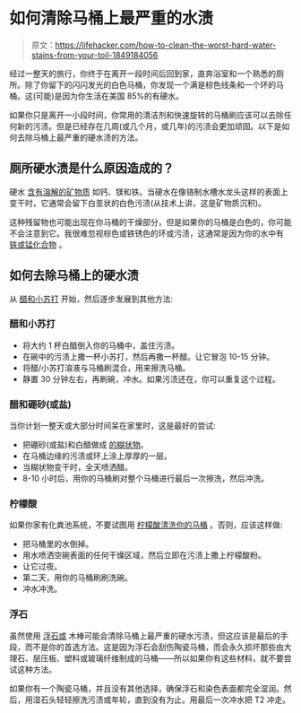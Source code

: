 # 如何清除马桶上最严重的水渍

> 原文：<https://lifehacker.com/how-to-clean-the-worst-hard-water-stains-from-your-toil-1849184056>

经过一整天的旅行，你终于在离开一段时间后回到家，直奔浴室和一个熟悉的厕所。除了你留下的闪闪发光的白色马桶，你发现一个满是棕色线条和一个环的马桶。这(可能)是因为你生活在美国 85%的有硬水。



如果你只是离开一小段时间，你常用的清洁剂和快速旋转的马桶刷应该可以去除任何新的污渍。但是已经存在几周(或几个月，或几年)的污渍会更加顽固。以下是如何去除马桶上最严重的硬水渍的方法。

## 厕所硬水渍是什么原因造成的？

硬水 [含有溶解的矿物质](https://lifehacker.com/the-difference-between-hard-water-and-soft-water-and-w-1848122651) 如钙、镁和铁。当硬水在像铬制水槽水龙头这样的表面上变干时，它通常会留下白垩状的白色污渍(从技术上讲，这是矿物质沉积)。

这种残留物也可能出现在你马桶的干燥部分，但是如果你的马桶是白色的，你可能不会注意到它。我很难忽视棕色或铁锈色的环或污渍，这通常是因为你的水中有 [铁或锰化合物](https://www.hunker.com/12000425/how-to-get-brown-rings-stains-out-of-a-toilet-bowl) 。

## 如何去除马桶上的硬水渍

从 [醋和小苏打](https://www.goodhousekeeping.com/home/cleaning/a34905420/how-to-remove-hard-water-stains/) 开始，然后逐步发展到其他方法:

### 醋和小苏打

*   将大约 1 杯白醋倒入你的马桶中，盖住污渍。
*   在碗中的污渍上撒一杯小苏打，然后再撒一杯醋。让它冒泡 10-15 分钟。
*   将醋/小苏打溶液与马桶刷混合，用来擦洗马桶。
*   静置 30 分钟左右，再刷碗，冲水。如果污渍还在，你可以重复这个过程。

### 醋和硼砂(或盐)

当你计划一整天或大部分时间呆在家里时，这是最好的尝试:

*   把硼砂(或盐)和白醋做成 [的糊状物](https://www.hunker.com/12000425/how-to-get-brown-rings-stains-out-of-a-toilet-bowl)。
*   在马桶边缘的污渍或环上涂上厚厚的一层。
*   当糊状物变干时，全天喷洒醋。
*   8-10 小时后，用你的马桶刷对整个马桶进行最后一次擦洗，然后冲洗。

### 柠檬酸

如果你家有化粪池系统，不要试图用 [柠檬酸清洗你的马桶](https://www.howtocleanstuff.net/how-to-remove-rust-stains-from-the-commode/) 。否则，应该这样做:

*   把马桶里的水倒掉。
*   用水喷洒空碗表面的任何干燥区域，然后立即在污渍上撒上柠檬酸粉。
*   让它过夜。
*   第二天，用你的马桶刷刷洗碗。
*   冲水冲洗。

### 浮石

虽然使用 [浮石或](https://www.hunker.com/13420891/how-to-clean-a-toilet-with-pumice-stone) 木棒可能会清除马桶上最严重的硬水污渍，但这应该是最后的手段，而不是你的首选方法。这是因为浮石会刮伤陶瓷马桶，而会永久损坏那些由大理石、层压板、塑料或玻璃纤维制成的马桶——所以如果你有这些材料，就不要尝试这种方法。

如果你有一个陶瓷马桶，并且没有其他选择，确保浮石和染色表面都完全湿润。然后，用湿石头轻轻擦洗污渍或年轮，直到没有为止。用最后一次冲水把 T2 冲走。